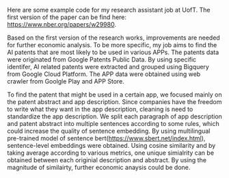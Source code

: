
Here are some example code for my research assistant job at UofT. The first version of the paper can be find here: https://www.nber.org/papers/w29980. 

Based on the first version of the research works, improvements are needed for further economic analysis. To be more specific, my job aims to find the AI patents that are most likely to be used in various APPs. The patents data were originated from Google Patents Public Data. By using specific identifer, AI related patents were extracted and grouped using Bigquery from Google Cloud Platform. The APP data were obtained using web crawler from Goolgle Play and APP Store. 

To find the patent that might be used in a certain app, we focused mainly on the patent abstract and app description. Since companies have the freedom to write what they want in the app description, cleaning is need to standardize the app description. We split each paragraph of app description and patent abstract into multiple sentences according to some rules, which could increase the quality of sentence embedding. By using multilingual pre-trained model of sentence bert(https://www.sbert.net/index.html), sentence-level embeddings were obtained. Using cosine similarity and by taking average according to various metrics, one unique simialrity can be obtained between each originial description and abstract. By using the magnitude of similairty, further economic anaysis could be done.
